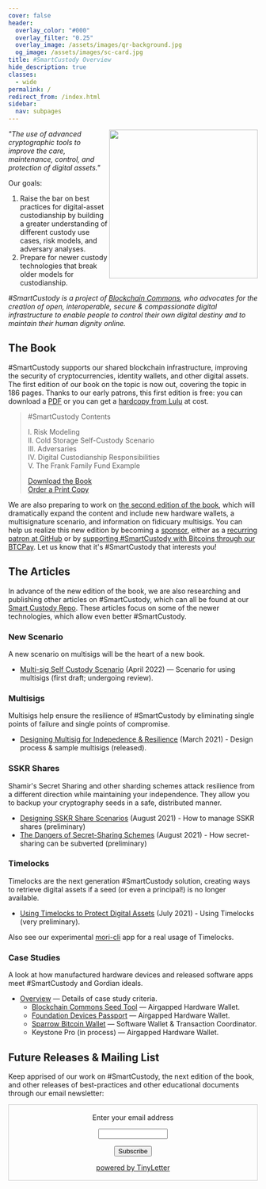 ```yaml
---
cover: false
header:
  overlay_color: "#000"
  overlay_filter: "0.25"
  overlay_image: /assets/images/qr-background.jpg
  og_image: /assets/images/sc-card.jpg
title: #SmartCustody Overview
hide_description: true
classes:
  - wide
permalink: /
redirect_from: /index.html
sidebar:
  nav: subpages
---
```


<a href="https://bit.ly/SmartCustodyBookV101"><img src="http://www.smartcustody.com/assets/images/book-cover-v1-med.jpg" width=300 align="right"></a>*"The use of advanced cryptographic tools to improve the care, maintenance, control, and protection of digital assets."*

Our goals:

1. Raise the bar on best practices for digital-asset custodianship by building a greater understanding of different custody use cases, risk models, and adversary analyses.
2. Prepare for newer custody technologies that break older models for custodianship.

_#SmartCustody is a project of [Blockchain Commons](https://www.BlockchainCommons.com), who advocates for the creation of open, interoperable, secure & compassionate digital infrastructure to enable people to control their own digital destiny and to maintain their human dignity online._

## The Book

#SmartCustody supports our shared blockchain infrastructure, improving the security of cryptocurrencies, identity wallets, and other digital assets. The first edition of our book on the topic is now out, covering the topic in 186 pages. Thanks to our early patrons, this first edition is free: you can download a [PDF](https://bit.ly/SmartCustodyBookV101) or you can get a [hardcopy from Lulu](https://bit.ly/SmartCustodyBookViaLulu) at cost.

> #SmartCustody Contents
> 
> I. Risk Modeling<br>
> II. Cold Storage Self-Custody Scenario<br>
> III. Adversaries<br>
> IV. Digital Custodianship Responsibilities<br>
> V. The Frank Family Fund Example
>
> [Download the Book](https://bit.ly/SmartCustodyBookV101)<br>
> [Order a Print Copy](https://bit.ly/SmartCustodyBookViaLulu)

We are also preparing to work on [the second edition of the book](https://github.com/BlockchainCommons/SmartCustodyBook/blob/master/TODO.md), which will dramatically expand the content and include new hardware wallets, a multisignature scenario, and information on fidicuary multisigs. You can help us realize this new edition by becoming a [sponsor](https://www.smartcustody.com/sponsors/), either as a [recurring patron at GitHub](https://github.com/sponsors/BlockchainCommons) or by [supporting #SmartCustody with Bitcoins through our BTCPay](https://btcpay.blockchaincommons.com/). Let us know that it's #SmartCustody that interests you!

## The Articles

In advance of the new edition of the book, we are also researching and publishing other articles on #SmartCustody, which can all be found at our [Smart Custody Repo](https://github.com/BlockchainCommons/SmartCustody). These articles focus on some of the newer technologies, which allow even better #SmartCustody.

### New Scenario

A new scenario on multisigs will be the heart of a new book.

* [Multi-sig Self Custody Scenario](https://github.com/BlockchainCommons/SmartCustody/blob/master/Docs/Scenario-Multisig.md) (April 2022) — Scenario for using multisigs (first draft; undergoing review).

### Multisigs

Multisigs help ensure the resilience of #SmartCustody by eliminating single points of failure and single points of compromise.

* [Designing Multisig for Indepedence & Resilience](https://github.com/BlockchainCommons/SmartCustody/blob/master/Docs/Multisig.md) (March 2021) - Design process & sample multisigs (released).

### SSKR Shares

Shamir's Secret Sharing and other sharding schemes attack resilience from a different direction while maintaining your independence. They allow you to backup your cryptography seeds in a safe, distributed manner.

* [Designing SSKR Share Scenarios](https://github.com/BlockchainCommons/SmartCustody/blob/master/Docs/SSKR-Sharing.md) (August 2021) - How to manage SSKR shares (preliminary)
* [The Dangers of Secret-Sharing Schemes](https://github.com/BlockchainCommons/SmartCustody/blob/master/Docs/SSKR-Dangers.md) (August 2021) - How secret-sharing can be subverted (preliminary)

### Timelocks

Timelocks are the next generation #SmartCustody solution, creating ways to retrieve digital assets if a seed (or even a principal!) is no longer available. 

* [Using Timelocks to Protect Digital Assets](https://github.com/BlockchainCommons/SmartCustody/blob/master/Docs/Timelocks.md) (July 2021) - Using Timelocks (very preliminary).

Also see our experimental [mori-cli](https://github.com/BlockchainCommons/mori-cli) app for a real usage of Timelocks.

### Case Studies

A look at how manufactured hardware devices and released software apps meet #SmartCustody and Gordian ideals.

* [Overview](https://github.com/BlockchainCommons/SmartCustody/blob/master/Docs/Case-Studies-Overview.md) — Details of case study criteria.
   * [Blockchain Commons Seed Tool](https://github.com/BlockchainCommons/SmartCustody/blob/master/Docs/Case-Study-SeedTool.md) — Airgapped Hardware Wallet.
   * [Foundation Devices Passport](https://github.com/BlockchainCommons/SmartCustody/blob/master/Docs/Case-Study-Passport.md) — Airgapped Hardware Wallet.
   * [Sparrow Bitcoin Wallet](https://github.com/BlockchainCommons/SmartCustody/blob/master/Docs/Case-Study-Sparrow.md) — Software Wallet & Transaction Coordinator.
   * Keystone Pro (in process) — Airgapped Hardware Wallet.

## Future Releases & Mailing List

Keep apprised of our work on #SmartCustody, the next edition of the book, and other releases of best-practices and other educational documents through our email newsletter:

<form style="border:1px solid #ccc;padding:3px;text-align:center;" action="https://tinyletter.com/SmartCustody" method="post" target="popupwindow" onsubmit="window.open('https://tinyletter.com/SmartCustody', 'popupwindow', 'scrollbars=yes,width=800,height=600');return true"><p><label for="tlemail">Enter your email address</label></p><p><input type="text" style="width:140px" name="email" id="tlemail" /></p><input type="hidden" value="1" name="embed"/><input type="submit" value="Subscribe" /><p><a href="https://tinyletter.com" target="_blank">powered by TinyLetter</a></p></form>

